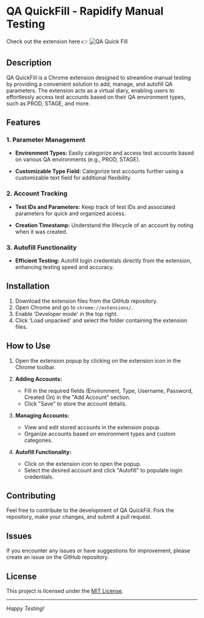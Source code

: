 # QA QuickFill - Rapidify Manual Testing

Check out the extension here 👉
![QA Quick Fill](https://chromewebstore.google.com/detail/qa-quickfill/loaffnojpnmaceobeiibbffmdopejbpl)

## Description

QA QuickFill is a Chrome extension designed to streamline manual testing by providing a convenient solution to add, manage, and autofill QA parameters. The extension acts as a virtual diary, enabling users to effortlessly access test accounts based on their QA environment types, such as PROD, STAGE, and more.

## Features

### 1. Parameter Management

- **Environment Types:** Easily categorize and access test accounts based on various QA environments (e.g., PROD, STAGE).

- **Customizable Type Field:** Categorize test accounts further using a customizable text field for additional flexibility.

### 2. Account Tracking

- **Test IDs and Parameters:** Keep track of test IDs and associated parameters for quick and organized access.

- **Creation Timestamp:** Understand the lifecycle of an account by noting when it was created.

### 3. Autofill Functionality

- **Efficient Testing:** Autofill login credentials directly from the extension, enhancing testing speed and accuracy.

## Installation

1. Download the extension files from the GitHub repository.
2. Open Chrome and go to `chrome://extensions/`.
3. Enable 'Developer mode' in the top right.
4. Click 'Load unpacked' and select the folder containing the extension files.

## How to Use

1. Open the extension popup by clicking on the extension icon in the Chrome toolbar.

2. **Adding Accounts:**

   - Fill in the required fields (Environment, Type, Username, Password, Created On) in the "Add Account" section.
   - Click "Save" to store the account details.

3. **Managing Accounts:**

   - View and edit stored accounts in the extension popup.
   - Organize accounts based on environment types and custom categories.

4. **Autofill Functionality:**
   - Click on the extension icon to open the popup.
   - Select the desired account and click "Autofill" to populate login credentials.

## Contributing

Feel free to contribute to the development of QA QuickFill. Fork the repository, make your changes, and submit a pull request.

## Issues

If you encounter any issues or have suggestions for improvement, please create an issue on the GitHub repository.

## License

This project is licensed under the [MIT License](LICENSE).

---

_Happy Testing!_
